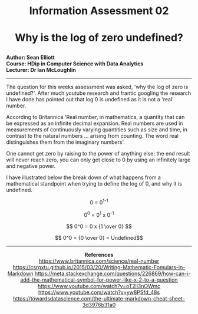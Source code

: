 # <p align="center">  Information Assessment 02 
# <p align="center"> **Why is the log of zero undefined?**

__Author: Sean Elliott\
Course: HDip in Computer Science with Data Analytics\
Lecturer: Dr Ian McLoughlin__

---

The question for this weeks assessment was asked, 'why the log of zero is undefined?'.
After much youtube research and frantic googling the research I have done has pointed out that log 0 is undefined as it is not a 'real' number.

According to Britannica 'Real number, in mathematics, a quantity that can be expressed as an infinite decimal expansion. Real numbers are used in measurements of continuously varying quantities such as size and time, in contrast to the natural numbers ... arising from counting. The word real distinguishes them from the imaginary numbers'.

One cannot get zero by raising to the power of anything else; the end result will never reach zero, you can only get close to 0 by using an infinitely
large and negative power.

I have illustrated below the break down of what happens from a mathematical standpoint when trying to define the log of 0, and why it is undefined.


<p align="center">
0</sup> = 0<sup>1</sup><sup>-1
<p align="center">
0<sup>0</sup> = 0<sup>1</sup> x 0<sup>-1</sup>

$$ 0^0 = 0 x {1 \over 0} $$

$$ 0^0 = {0 \over 0} = Undefined$$




---

**<p align="center"> References**\
<https://www.britannica.com/science/real-number>
<https://csrgxtu.github.io/2015/03/20/Writing-Mathematic-Fomulars-in-Markdown>
<https://meta.stackexchange.com/questions/226869/how-can-i-add-the-mathematical-symbol-for-power-like-x-2-to-a-question>
<https://www.youtube.com/watch?v=oT2li3nOWmc> 
<https://www.youtube.com/watch?v=yw8PSfd_48s>
<https://towardsdatascience.com/the-ultimate-markdown-cheat-sheet-3d3976b31a0>
